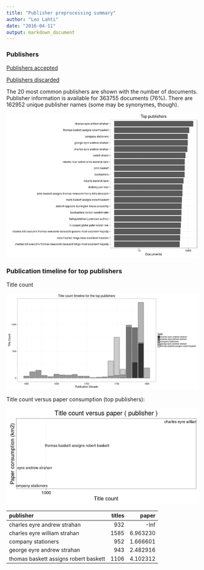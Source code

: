 ```yaml
---
title: "Publisher preprocessing summary"
author: "Leo Lahti"
date: "2016-04-11"
output: markdown_document
---
```



### Publishers

[Publishers accepted](output.tables/publisher_accepted.csv)

[Publishers discarded](output.tables/publisher_discarded.csv)



The 20 most common publishers are shown with the number of documents. Publisher information is available for 363755 documents (76%). There are 162952 unique publisher names (some may be synonymes, though).


![plot of chunk summarypublisher2](figure/summarypublisher2-1.png)

### Publication timeline for top publishers

Title count

![plot of chunk summaryTop10pubtimeline](figure/summaryTop10pubtimeline-1.png)



Title count versus paper consumption (top publishers):

![plot of chunk publishertitlespapers](figure/publishertitlespapers-1.png)

|publisher                             | titles|    paper|
|:-------------------------------------|------:|--------:|
|charles eyre andrew strahan           |    932|     -Inf|
|charles eyre william strahan          |   1585| 6.963230|
|company stationers                    |    952| 1.666601|
|george eyre andrew strahan            |    943| 2.482916|
|thomas baskett assigns robert baskett |   1106| 4.102312|
